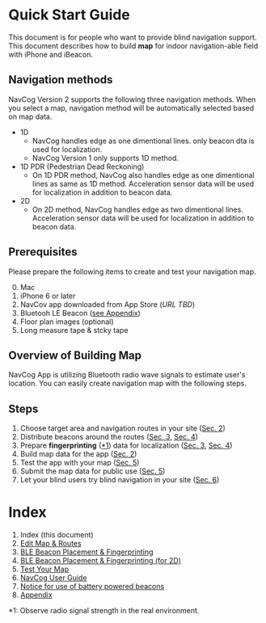 <!--
The MIT License (MIT)

Copyright (c) 2014, 2015 IBM Corporation
Permission is hereby granted, free of charge, to any person obtaining a copy
of this software and associated documentation files (the "Software"), to deal
in the Software without restriction, including without limitation the rights
to use, copy, modify, merge, publish, distribute, sublicense, and/or sell
copies of the Software, and to permit persons to whom the Software is
furnished to do so, subject to the following conditions:

The above copyright notice and this permission notice shall be included in all
copies or substantial portions of the Software.

THE SOFTWARE IS PROVIDED "AS IS", WITHOUT WARRANTY OF ANY KIND, EXPRESS OR
IMPLIED, INCLUDING BUT NOT LIMITED TO THE WARRANTIES OF MERCHANTABILITY,
FITNESS FOR A PARTICULAR PURPOSE AND NONINFRINGEMENT. IN NO EVENT SHALL THE
AUTHORS OR COPYRIGHT HOLDERS BE LIABLE FOR ANY CLAIM, DAMAGES OR OTHER
LIABILITY, WHETHER IN AN ACTION OF CONTRACT, TORT OR OTHERWISE, ARISING FROM,
OUT OF OR IN CONNECTION WITH THE SOFTWARE OR THE USE OR OTHER DEALINGS IN THE
SOFTWARE.
-->

# Quick Start Guide  
This document is for people who want to provide blind navigation support.
This document describes how to build **map** for indoor navigation-able field with iPhone and iBeacon.

## Navigation methods
NavCog Version 2 supports the following three navigation methods. When you select a map, navigation method will be automatically selected based on map data.
- 1D
   - NavCog handles edge as one dimentional lines. only beacon dta is used for localization.
   - NavCog Version 1 only supports 1D method.
- 1D PDR (Pedestrian Dead Reckoning)
   - On 1D PDR method, NavCog also handles edge as one dimentional lines as same as 1D method. Acceleration sensor data will be used for localization in addition to beacon data.
- 2D
   - On 2D method, NavCog handles edge as two dimentional lines. Acceleration sensor data will be used for localization in addition to beacon data.

## Prerequisites
Please prepare the following items to create and test your navigation map.

0. Mac
0. iPhone 6 or later
0. NavCov app downloaded from App Store (_URL TBD_)
0. Bluetooh LE Beacon ([see Appendix](appendix.md))
0. Floor plan images (optional)
0. Long measure tape & stcky tape


## Overview of Building Map
NavCog App is utilizing Bluetooth radio wave signals to estimate user's location.
You can easily create navigation map with the following steps.


## Steps
1.	Choose target area and navigation routes in your site ([Sec. 2](map.md#add_area))
2.	Distribute beacons around the routes ([Sec. 3](beacon.md#beacon_placement), [Sec. 4](beacon.md_2d#beacon_placement))
3.	Prepare **fingerprinting** ([*1](#footnote1)) data for localization ([Sec. 3](beacon.md#fingerprinting), [Sec. 4](beacon.md_2d#fingerprinting))
4.	Build map data for the app ([Sec. 2](map.md#export_map))
5.	Test the app with your map ([Sec. 5](test.md))
6.	Submit the map data for public use ([Sec. 5](test.md#submit_map))
7.	Let your blind users try blind navigation in your site ([Sec. 6](navcog.md))

# Index

1. Index (this document)
2. [Edit Map & Routes](map.md)
3. [BLE Beacon Placement & Fingerprinting](beacon.md)
4. [BLE Beacon Placement & Fingerprinting (for 2D)](beacon_2d.md)
5. [Test Your Map](test.md)
6. [NavCog User Guide](navcog.md)
7. [Notice for use of battery powered beacons](battery.md)
8. [Appendix](appendix.md)

<a name="footnote1">*1</a>: Observe radio signal strength in the real environment.
